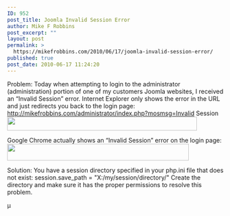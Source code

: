 ```yaml
---
ID: 952
post_title: Joomla Invalid Session Error
author: Mike F Robbins
post_excerpt: ""
layout: post
permalink: >
  https://mikefrobbins.com/2010/06/17/joomla-invalid-session-error/
published: true
post_date: 2010-06-17 11:24:20
---
```

Problem:
Today when attempting to login to the administrator (administration) portion of one of my customers Joomla websites, I received an “Invalid Session” error. Internet Explorer only shows the error in the URL and just redirects you back to the login page: http://mikefrobbins.com/administrator/index.php?mosmsg=Invalid Session
<a href="http://mikefrobbins.com/wp-content/uploads/2010/06/ie_joomla_invalidsession.png"><img class="alignnone size-full wp-image-953" title="ie_joomla_invalidsession" src="http://mikefrobbins.com/wp-content/uploads/2010/06/ie_joomla_invalidsession.png" alt="" width="442" height="32" /></a>

Google Chrome actually shows an “Invalid Session” error on the login page:
<a href="http://mikefrobbins.com/wp-content/uploads/2010/06/chrome_joomla_invalidsession.png"><img class="alignnone size-full wp-image-955" title="chrome_joomla_invalidsession" src="http://mikefrobbins.com/wp-content/uploads/2010/06/chrome_joomla_invalidsession.png" alt="" width="423" height="39" /></a>

Solution:
You have a session directory specified in your php.ini file that does not exist:
session.save_path = "X:/my/session/directory/"
Create the directory and make sure it has the proper permissions to resolve this problem.

µ